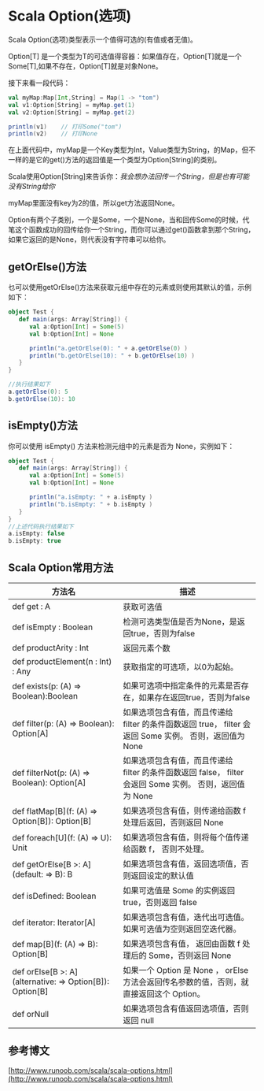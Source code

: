 # Scala Option(选项)

Scala Option(选项)类型表示一个值得可选的(有值或者无值)。

Option[T] 是一个类型为T的可选值得容器：如果值存在，Option[T]就是一个Some[T],如果不存在，Option[T]就是对象None。

接下来看一段代码：
```scala
val myMap:Map[Int,String] = Map(1 -> "tom")
val v1:Option[String] = myMap.get(1)
val v2:Option[String] = myMap.get(2)

println(v1)    // 打印Some("tom")
println(v2)    // 打印None
```

在上面代码中，myMap是一个Key类型为Int，Value类型为String，的Map，但不一样的是它的get()方法的返回值是一个类型为Option[String]的类别。

Scala使用Option[String]来告诉你：*我会想办法回传一个String，但是也有可能没有String给你*

myMap里面没有key为2的值，所以get方法返回None。

Option有两个子类别，一个是Some，一个是None，当和回传Some的时候，代笔这个函数成功的回传给你一个String，而你可以通过get()函数拿到那个String，如果它返回的是None，则代表没有字符串可以给你。


## getOrElse()方法

乜可以使用getOrElse()方法来获取元组中存在的元素或则使用其默认的值，示例如下：
```scala
object Test {
   def main(args: Array[String]) {
      val a:Option[Int] = Some(5)
      val b:Option[Int] = None

      println("a.getOrElse(0): " + a.getOrElse(0) )
      println("b.getOrElse(10): " + b.getOrElse(10) )
   }
}

//执行结果如下
a.getOrElse(0): 5
b.getOrElse(10): 10
```

## isEmpty()方法

你可以使用 isEmpty() 方法来检测元组中的元素是否为 None，实例如下：
```scala
object Test {
   def main(args: Array[String]) {
      val a:Option[Int] = Some(5)
      val b:Option[Int] = None

      println("a.isEmpty: " + a.isEmpty )
      println("b.isEmpty: " + b.isEmpty )
   }
}
//上述代码执行结果如下
a.isEmpty: false
b.isEmpty: true
```

## Scala Option常用方法

|                          方法名                          |                                                   描述                                                   |
| -------------------------------------------------------- | -------------------------------------------------------------------------------------------------------- |
| def get : A                                              | 获取可选值                                                                                               |
| def isEmpty : Boolean                                    | 检测可选类型值是否为None，是返回true，否则为false                                                        |
| def productArity : Int                                   | 返回元素个数                                                                                             |
| def productElement(n : Int) : Any                        | 获取指定的可选项，以0为起始。                                                                            |
| def exists(p: (A) => Boolean):Boolean                    | 如果可选项中指定条件的元素是否存在，如果存在返回true，否则为false                                        |
| def filter(p: (A) => Boolean): Option[A]                 | 如果选项包含有值，而且传递给 filter 的条件函数返回 true， filter 会返回 Some 实例。 否则，返回值为 None  |
| def filterNot(p: (A) => Boolean): Option[A]              | 如果选项包含有值，而且传递给 filter 的条件函数返回 false， filter 会返回 Some 实例。 否则，返回值为 None |
| def flatMap[B](f: (A) => Option[B]): Option[B]           | 如果选项包含有值，则传递给函数 f 处理后返回，否则返回 None                                               |
| def foreach[U](f: (A) => U): Unit                        | 如果选项包含有值，则将每个值传递给函数 f， 否则不处理。                                                  |
| def getOrElse[B >: A](default: => B): B                  | 如果选项包含有值，返回选项值，否则返回设定的默认值                                                       |
| def isDefined: Boolean                                   | 如果可选值是 Some 的实例返回 true，否则返回 false                                                        |
| def iterator: Iterator[A]                                | 如果选项包含有值，迭代出可选值。如果可选值为空则返回空迭代器。                                           |
| def map[B](f: (A) => B): Option[B]                       | 如果选项包含有值， 返回由函数 f 处理后的 Some，否则返回 None                                             |
| def orElse[B >: A](alternative: => Option[B]): Option[B] | 如果一个 Option 是 None ， orElse 方法会返回传名参数的值，否则，就直接返回这个 Option。                  |
| def orNull                                               | 如果选项包含有值返回选项值，否则返回 null                                                                |


## 参考博文

[http://www.runoob.com/scala/scala-options.html](http://www.runoob.com/scala/scala-options.html)
